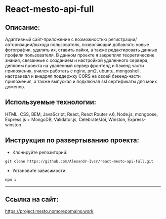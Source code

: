 # React-mesto-api-full
## Описание:
Адаптивный сайт-приложение с возможностью регистрации/авторизации/выхода пользователя, позволяющий добавлять новые фотографии, удалять их, ставить лайки, а также редактировать данные профиля пользователя.
В данном проекте я закреплял теоретические знания, связанные с созданием и настройкой удаленного сервера, деплоем проекта на удаленный сервер фронтенд и бэкенд части приложения, учился работать с nginx, pm2, ubuntu, mongoshell, настраивал и внедрял поддержку CORS на своей бэкенд-части приложения, а также выпускал и подключал ssl сертификаты для моих доменов.
## Используемые технологии:
HTML, CSS, BEM, JavaScript, React, React Router v.6, Node.js, mongoose, Express.js + MongoDB, Validator.js, Celebrate/Joi, Winston, Express-winston

## Инструкция по развертыванию проекта:
+ Клонируйте репозиторий:
```
git clone https://github.com/Alexandr-Ivsr/react-mesto-api-full.git
```
+ Установите зависимости:
```
npm i
```
___
## Ссылка на сайт:
https://project.mesto.nomoredomains.work
